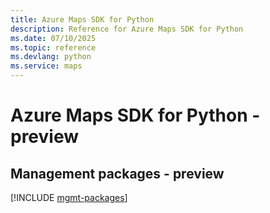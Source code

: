 ```yaml
---
title: Azure Maps SDK for Python
description: Reference for Azure Maps SDK for Python
ms.date: 07/10/2025
ms.topic: reference
ms.devlang: python
ms.service: maps
---
```

# Azure Maps SDK for Python - preview

## Management packages - preview
[!INCLUDE [mgmt-packages](maps-mgmt-index.md)]